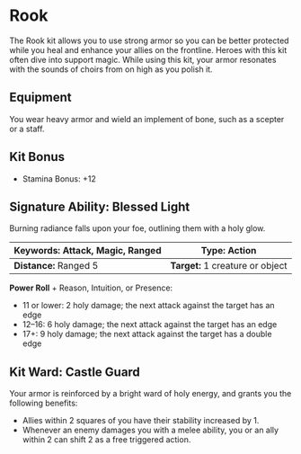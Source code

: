 # Rook

The Rook kit allows you to use strong armor so you can be better protected while you heal and enhance your allies on the frontline. Heroes with this kit often dive into support magic. While using this kit, your armor resonates with the sounds of choirs from on high as you polish it.

## Equipment

You wear heavy armor and wield an implement of bone, such as a scepter or a staff.

## Kit Bonus

-   Stamina Bonus: +12

## Signature Ability: Blessed Light

Burning radiance falls upon your foe, outlining them with a holy glow.

| **Keywords:** Attack, Magic, Ranged | **Type:** Action |
| --------------------------------------- | -------------------------------- |
| **Distance:** Ranged 5 | **Target:** 1 creature or object |








**Power Roll** + Reason, Intuition, or Presence:

-   11 or lower: 2 holy damage; the next attack against the target has an edge
-   12–16: 6 holy damage; the next attack against the target has an edge
-   17+: 9 holy damage; the next attack against the target has a double edge

## Kit Ward: Castle Guard

Your armor is reinforced by a bright ward of holy energy, and grants you the following benefits:

-   Allies within 2 squares of you have their stability increased by 1.
-   Whenever an enemy damages you with a melee ability, you or an ally within 2 can shift 2 as a free triggered action.
